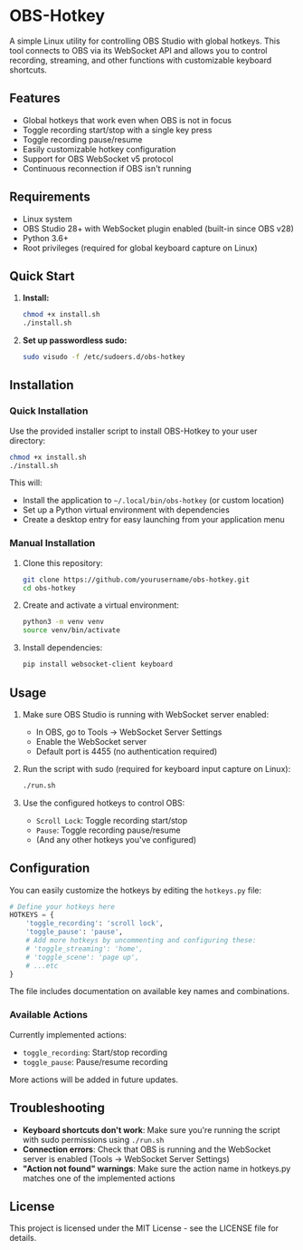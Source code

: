 # OBS-Hotkey

A simple Linux utility for controlling OBS Studio with global hotkeys. This tool connects to OBS via its WebSocket API and allows you to control recording, streaming, and other functions with customizable keyboard shortcuts.

## Features

- Global hotkeys that work even when OBS is not in focus
- Toggle recording start/stop with a single key press
- Toggle recording pause/resume
- Easily customizable hotkey configuration
- Support for OBS WebSocket v5 protocol
- Continuous reconnection if OBS isn't running

## Requirements

- Linux system
- OBS Studio 28+ with WebSocket plugin enabled (built-in since OBS v28)
- Python 3.6+
- Root privileges (required for global keyboard capture on Linux)

## Quick Start

1. **Install:**
   ```bash
   chmod +x install.sh
   ./install.sh
   ```

2. **Set up passwordless sudo:**
   ```bash
   sudo visudo -f /etc/sudoers.d/obs-hotkey
   ```

## Installation

### Quick Installation

Use the provided installer script to install OBS-Hotkey to your user directory:

```bash
chmod +x install.sh
./install.sh
```

This will:

- Install the application to `~/.local/bin/obs-hotkey` (or custom location)
- Set up a Python virtual environment with dependencies
- Create a desktop entry for easy launching from your application menu

### Manual Installation

1. Clone this repository:

   ```bash
   git clone https://github.com/yourusername/obs-hotkey.git
   cd obs-hotkey
   ```

2. Create and activate a virtual environment:

   ```bash
   python3 -m venv venv
   source venv/bin/activate
   ```

3. Install dependencies:
   ```bash
   pip install websocket-client keyboard
   ```

## Usage

1. Make sure OBS Studio is running with WebSocket server enabled:

   - In OBS, go to Tools → WebSocket Server Settings
   - Enable the WebSocket server
   - Default port is 4455 (no authentication required)

2. Run the script with sudo (required for keyboard input capture on Linux):
   ```bash
   ./run.sh
   ```
3. Use the configured hotkeys to control OBS:
   - `Scroll Lock`: Toggle recording start/stop
   - `Pause`: Toggle recording pause/resume
   - (And any other hotkeys you've configured)

## Configuration

You can easily customize the hotkeys by editing the `hotkeys.py` file:

```python
# Define your hotkeys here
HOTKEYS = {
    'toggle_recording': 'scroll lock',
    'toggle_pause': 'pause',
    # Add more hotkeys by uncommenting and configuring these:
    # 'toggle_streaming': 'home',
    # 'toggle_scene': 'page up',
    # ...etc
}
```

The file includes documentation on available key names and combinations.

### Available Actions

Currently implemented actions:

- `toggle_recording`: Start/stop recording
- `toggle_pause`: Pause/resume recording

More actions will be added in future updates.

## Troubleshooting

- **Keyboard shortcuts don't work**: Make sure you're running the script with sudo permissions using `./run.sh`
- **Connection errors**: Check that OBS is running and the WebSocket server is enabled (Tools → WebSocket Server Settings)
- **"Action not found" warnings**: Make sure the action name in hotkeys.py matches one of the implemented actions

## License

This project is licensed under the MIT License - see the LICENSE file for details.
